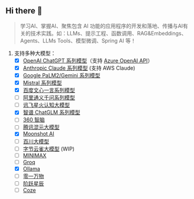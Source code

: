 ## Hi there 👋

<!--

**Here are some ideas to get you started:**

🙋‍♀️ A short introduction - what is your organization all about?
🌈 Contribution guidelines - how can the community get involved?
👩‍💻 Useful resources - where can the community find your docs? Is there anything else the community should know?
🍿 Fun facts - what does your team eat for breakfast?
🧙 Remember, you can do mighty things with the power of [Markdown](https://docs.github.com/github/writing-on-github/getting-started-with-writing-and-formatting-on-github/basic-writing-and-formatting-syntax)
-->

> 学习AI、掌握AI、聚焦包含 AI 功能的应用程序的开发和落地、传播与AI有关的技术实践。如：LLMs、提示工程、函数调用、RAG&Embeddings、Agents、LLMs Tools、模型微调、Spring AI 等！       


1. 支持多种大模型：
   + [x] [OpenAI ChatGPT 系列模型](https://platform.openai.com/docs/guides/gpt/chat-completions-api)（支持 [Azure OpenAI API](https://learn.microsoft.com/en-us/azure/ai-services/openai/reference)）
   + [x] [Anthropic Claude 系列模型](https://anthropic.com) (支持 AWS Claude)
   + [x] [Google PaLM2/Gemini 系列模型](https://developers.generativeai.google)
   + [x] [Mistral 系列模型](https://mistral.ai/)
   + [x] [百度文心一言系列模型](https://cloud.baidu.com/doc/WENXINWORKSHOP/index.html)
   + [ ] [阿里通义千问系列模型](https://help.aliyun.com/document_detail/2400395.html)
   + [ ] [讯飞星火认知大模型](https://www.xfyun.cn/doc/spark/Web.html)
   + [x] [智谱 ChatGLM 系列模型](https://bigmodel.cn)
   + [ ] [360 智脑](https://ai.360.cn)
   + [ ] [腾讯混元大模型](https://cloud.tencent.com/document/product/1729)
   + [x] [Moonshot AI](https://platform.moonshot.cn/)
   + [ ] [百川大模型](https://platform.baichuan-ai.com)
   + [ ] [字节云雀大模型](https://www.volcengine.com/product/ark) (WIP)
   + [ ] [MINIMAX](https://api.minimax.chat/)
   + [ ] [Groq](https://wow.groq.com/)
   + [x] [Ollama](https://github.com/ollama/ollama)
   + [ ] [零一万物](https://platform.lingyiwanwu.com/)
   + [ ] [阶跃星辰](https://platform.stepfun.com/)
   + [ ] [Coze](https://www.coze.com/)
